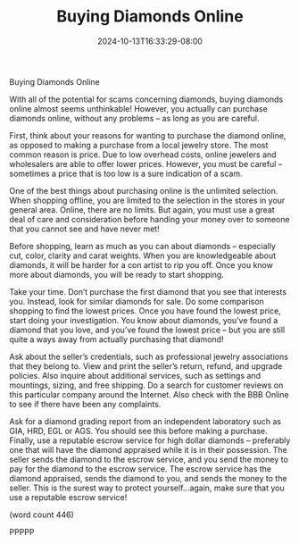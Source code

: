 ﻿---
title: "Buying Diamonds Online"
date: 2024-10-13T16:33:29-08:00
description: "Diamonds Tips for Web Success"
featured_image: "/images/Diamonds.jpg"
tags: ["Diamonds"]
---

Buying Diamonds Online

With all of the potential for scams concerning 
diamonds, buying diamonds online almost 
seems unthinkable! However, you actually 
can purchase diamonds online, without any 
problems – as long as you are careful.

First, think about your reasons for wanting to 
purchase the diamond online, as opposed to 
making a purchase from a local jewelry store. 
The most common reason is price. Due to 
low overhead costs, online jewelers and 
wholesalers are able to offer lower prices. 
However, you must be careful – sometimes 
a price that is too low is a sure indication of 
a scam.

One of the best things about purchasing 
online is the unlimited selection. When 
shopping offline, you are limited to the 
selection in the stores in your general area. 
Online, there are no limits. But again, you 
must use a great deal of care and 
consideration before handing your money 
over to someone that you cannot see and 
have never met!

Before shopping, learn as much as you can 
about diamonds – especially cut, color, 
clarity and carat weights. When you are 
knowledgeable about diamonds, it will be 
harder for a con artist to rip you off. Once 
you know more about diamonds, you will be 
ready to start shopping.

Take your time. Don’t purchase the first 
diamond that you see that interests you. 
Instead, look for similar diamonds for sale. 
Do some comparison shopping to find the 
lowest prices. Once you have found the
lowest price, start doing your investigation. 
You know about diamonds, you’ve found a 
diamond that you love, and you’ve found the 
lowest price – but you are still quite a ways 
away from actually purchasing that diamond!

Ask about the seller’s credentials, such as 
professional jewelry associations that they 
belong to. View and print the seller’s return, 
refund, and upgrade policies. Also inquire 
about additional services, such as settings 
and mountings, sizing, and free shipping. Do 
a search for customer reviews on this 
particular company around the Internet. Also
check with the BBB Online to see if there have 
been any complaints.

Ask for a diamond grading report from an 
independent laboratory such as GIA, HRD, 
EGL or AGS. You should see this before 
making a purchase. Finally, use a reputable 
escrow service for high dollar diamonds – 
preferably one that will have the diamond 
appraised while it is in their possession. The 
seller sends the diamond to the escrow 
service, and you send the money to pay for 
the diamond to the escrow service. The 
escrow service has the diamond appraised, 
sends the diamond to you, and sends the 
money to the seller. This is the surest way to 
protect yourself…again, make sure that you 
use a reputable escrow service!

(word count 446)

PPPPP

